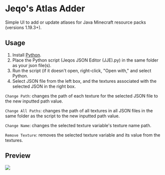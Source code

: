# Jeqo's Atlas Adder
Simple UI to add or update atlases for Java Minecraft resource packs (versions 1.19.3+).

## Usage
1. Install [Python](https://www.python.org/downloads/).
2. Place the Python script (Jeqos JSON Editor (JJE).py) in the same folder as your json file(s).
3. Run the script (if it doesn't open, right-click, "Open with," and select Python.
4. Select JSON file from the left box, and the textures associated with the selected JSON in the right box.

`Change Path`: changes the path of each texture for the selected JSON file to the new inputted path value.  
  
`Change All Paths`: changes the path of all textures in all JSON files in the same folder as the script to the new inputted path value. 
   
`Change Name`: changes the selected texture variable's texture name path.  
  
`Remove Texture`: removes the selected texture variable and its value from the textures.

## Preview
![](https://i.imgur.com/NYERvnc.png)
